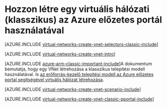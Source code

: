 <properties
   pageTitle="Hozzon létre egy virtuális hálózati az Azure portálon |} Microsoft Azure"
   description="Megtudhatja, hogyan hozhat létre virtuális hálózat az Azure portálon."
   services="virtual-network"
   documentationCenter=""
   authors="jimdial"
   manager="carmonm"
   editor=""
   tags="azure-service-management"/>

<tags
   ms.service="virtual-network"
   ms.devlang="na"
   ms.topic="article"
   ms.tgt_pltfrm="na"
   ms.workload="infrastructure-services"
   ms.date="03/15/2016"
   ms.author="jdial"/>

# <a name="create-a-virtual-network-classic-by-using-the-azure-preview-portal"></a>Hozzon létre egy virtuális hálózati (klasszikus) az Azure előzetes portál használatával

[AZURE.INCLUDE [virtual-networks-create-vnet-selectors-classic-include](../../includes/virtual-networks-create-vnet-selectors-classic-include.md)]

[AZURE.INCLUDE [virtual-networks-create-vnet-intro](../../includes/virtual-networks-create-vnet-intro-include.md)]

[AZURE.INCLUDE [azure-arm-classic-important-include](../../includes/azure-arm-classic-important-include.md)]A dokumentum bemutatja, hogy egy VNet létrehozása a klasszikus telepítési modell használatával. Is [az erőforrás-kezelő telepítési modell az Azure előzetes portal segítségével virtuális hálózat létrehozása](virtual-networks-create-vnet-arm-pportal.md).

[AZURE.INCLUDE [virtual-networks-create-vnet-scenario-include](../../includes/virtual-networks-create-vnet-scenario-include.md)]

[AZURE.INCLUDE [virtual-networks-create-vnet-classic-pportal-include](../../includes/virtual-networks-create-vnet-classic-pportal-include.md)]